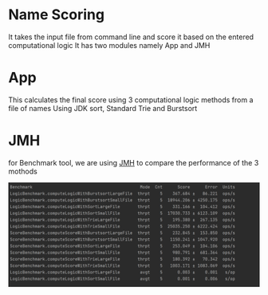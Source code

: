 # Name Scoring
It takes the input file from command line and score it based on the entered computational logic
It has two modules namely App and JMH

# App
This calculates the final score using 3 computational logic methods from a file of names
Using JDK sort, Standard Trie and Burstsort

# JMH
for Benchmark tool, we are using [JMH](https://github.com/openjdk/jmh)
to compare the performance of the 3 mothods

![output from JMH](https://github.com/satyadasam/OCC/blob/master/jmhfinal.PNG)

